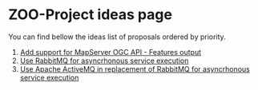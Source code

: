 # ZOO-Project ideas page

You can find bellow the ideas list of proposals ordered by priority.

1. [Add support for MapServer OGC API - Features output](./MapServer-OAPIF/) 
2. [Use RabbitMQ for asyncrhonous service execution](./RabbitMQ-OAPIP/)
3. [Use Apache ActiveMQ in replacement of RabbitMQ for asyncrhonous service execution](./ActiveMQ-OAPIP/)
